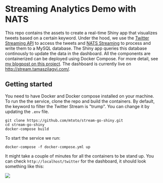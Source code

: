 # Streaming Analytics Demo with NATS

This repo contains the assets to create a real-time Shiny app that visualizes tweets based on a certain keyword. Under the hood, we use 
the [Twitter Streaming API](https://developer.twitter.com/en/docs/tutorials/consuming-streaming-data.html) to access the tweets and [NATS Streaming](https://github.com/nats-io/go-nats-streaming) to process and write them to a MySQL database. The Shiny app queries this database continously to update the data in the dashboard. All the components are containerized can be deployed using Docker Compose. For more detail, see [my blogpost on this project](http://tamaszilagyi.com/blog/lightweight-streaming-analytics-with-nats/). The dashboard is currently live on http://stream.tamaszilagyi.com/.

## Getting started

You need to have Docker and Docker compose installed on your machine. To run the the service, clone the repo and build the containers. By default, the keyword to filter the Twitter Stream is "trump". You can change it by updating the `.env` file. 

```
git clone https://github.com/mtoto/stream-go-shiny.git
cd stream-go-shiny
docker-compose build
```

To start the service we run:

```
docker-compose -f docker-compose.yml up
```

It might take a couple of minutes for all the containers to be stand up. You can check `http://localhost/twitter` for the dashboard, it should look something like this:

![](https://media.giphy.com/media/7ELgP0jqdokVZXEpAf/giphy.gif)

